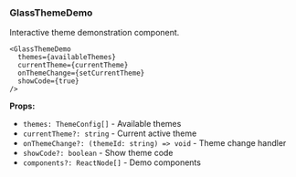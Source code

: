 ### GlassThemeDemo

Interactive theme demonstration component.

```tsx
<GlassThemeDemo
  themes={availableThemes}
  currentTheme={currentTheme}
  onThemeChange={setCurrentTheme}
  showCode={true}
/>
```

**Props:**
- `themes: ThemeConfig[]` - Available themes
- `currentTheme?: string` - Current active theme
- `onThemeChange?: (themeId: string) => void` - Theme change handler
- `showCode?: boolean` - Show theme code
- `components?: ReactNode[]` - Demo components
